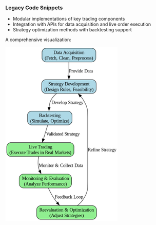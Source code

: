 ### Legacy Code Snippets

- Modular implementations of key trading components
- Integration with APIs for data acquisition and live order execution
- Strategy optimization methods with backtesting support

A comprehensive visualization:

<img src="trading-system_activity-diagram.png" alt="Trading System Diagram" width="350">